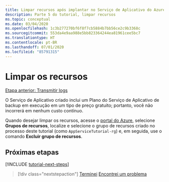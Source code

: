```yaml
---
title: Limpar recursos após implantar no Serviço de Aplicativo do Azure no Visual Studio Code
description: Parte 5 do tutorial, limpar recursos
ms.topic: conceptual
ms.date: 03/04/2020
ms.openlocfilehash: 1c3b277270bf6f8f7cb5884b7bb56ce2c9b3368c
ms.sourcegitcommit: 553da4e9aa988e5bb823364244ea81961cee5bc7
ms.translationtype: HT
ms.contentlocale: pt-BR
ms.lasthandoff: 07/01/2020
ms.locfileid: "85791315"
---
```

# <a name="clean-up-resources"></a>Limpar os recursos

[Etapa anterior: Transmitir logs](tutorial-vscode-azure-app-service-node-04.md)

O Serviço de Aplicativo criado inclui um Plano do Serviço de Aplicativo de backup em execução em um tipo de preço gratuito; portanto, você não incorrerá em nenhum custo contínuo.

Quando desejar limpar os recursos, acesse o [portal do Azure](https://portal.azure.com), selecione **Grupos de recursos**, localize e selecione o grupo de recursos criado no processo deste tutorial (como `AppServiceTutorial-rg`) e, em seguida, use o comando **Excluir grupo de recursos**.

## <a name="next-steps"></a>Próximas etapas

[!INCLUDE [tutorial-next-steps](includes/tutorial-next-steps.md)]

> [!div class="nextstepaction"]
> [Terminei](node-howto-deploy-web-app.md) [Encontrei um problema](https://www.research.net/r/PWZWZ52?tutorial=node-deployment-azureappservice&step=clean-up-resources)
